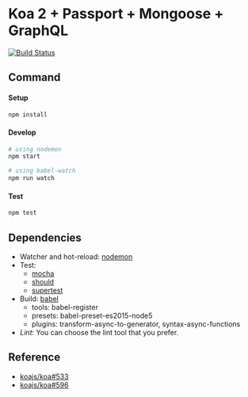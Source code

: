 # Koa 2 + Passport + Mongoose + GraphQL

[![Build Status](https://travis-ci.org/sibelius/koa-passport-mongoose-graphql.svg?branch=master)](https://travis-ci.org/sibelius/koa-passport-mongoose-graphql)

## Command

#### Setup
```bash
npm install
```
#### Develop
```bash
# using nodemon
npm start

# using babel-watch
npm run watch
```

#### Test
```bash
npm test
```


## Dependencies

- Watcher and hot-reload: [nodemon](http://nodemon.io/)
- Test:
    + [mocha](https://mochajs.org/)
    + [should](https://github.com/shouldjs/should.js)
    + [supertest](https://github.com/visionmedia/supertest)
- Build: [babel](http://babeljs.io/)
    + tools: babel-register
    + presets: babel-preset-es2015-node5
    + plugins: transform-async-to-generator, syntax-async-functions
- *Lint*:
    You can choose the lint tool that you prefer.

## Reference

- [koajs/koa#533](https://github.com/koajs/koa/issues/533)
- [koajs/koa#596](https://github.com/koajs/koa/issues/596)
